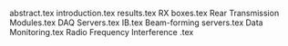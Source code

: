abstract.tex
introduction.tex
results.tex
RX boxes.tex
Rear Transmission Modules.tex
DAQ Servers.tex
IB.tex
Beam-forming servers.tex
Data Monitoring.tex
Radio Frequency Interference .tex
